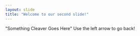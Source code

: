 ```yaml
---
layout: slide
title: "Welcome to our second slide!"
---
```

"Something Cleaver Goes Here"
Use the left arrow to go back!
